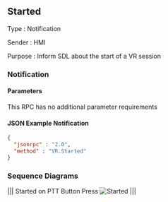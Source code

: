 ## Started

Type
: Notification

Sender
: HMI

Purpose
: Inform SDL about the start of a VR session

### Notification

#### Parameters

This RPC has no additional parameter requirements

#### JSON Example Notification

```json
{
  "jsonrpc" : "2.0",
  "method" : "VR.Started"
}
```

### Sequence Diagrams
|||
Started on PTT Button Press
![Started](./assets/Started.png)
|||